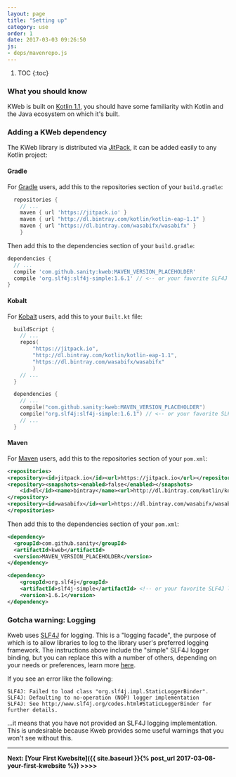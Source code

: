 ```yaml
---
layout: page
title: "Setting up"
category: use
order: 1
date: 2017-03-03 09:26:50
js:
- deps/mavenrepo.js
---
```


1. TOC
{:toc}

### What you should know

KWeb is built on [Kotlin 1.1](http://kotlinlang.org/), you should have some familiarity with Kotlin
and the Java ecosystem on which it's built.

### Adding a KWeb dependency

The KWeb library is distributed via [JitPack](https://jitpack.io/#sanity/kweb), it can be added
easily to any Kotlin project:

#### Gradle 
For [Gradle](http://www.gradle.org/) users, add this to the repositories section of your `build.gradle`:
```groovy
  repositories {
    // ...
    maven { url 'https://jitpack.io' }
    maven { url "http://dl.bintray.com/kotlin/kotlin-eap-1.1" }
    maven { url "https://dl.bintray.com/wasabifx/wasabifx" }
    }
```

Then add this to the dependencies section of your `build.gradle`:
```groovy
dependencies {
  // ...
  compile 'com.github.sanity:kweb:MAVEN_VERSION_PLACEHOLDER'
  compile 'org.slf4j:slf4j-simple:1.6.1' // <-- or your favorite SLF4J logger binding 
}
```

#### Kobalt

For [Kobalt](http://beust.com/kobalt/) users, add this to your `Built.kt` file:

```kotlin
  buildScript {
    // ...
    repos(
        "https://jitpack.io", 
        "http://dl.bintray.com/kotlin/kotlin-eap-1.1", 
        "https://dl.bintray.com/wasabifx/wasabifx"
        )
    // ...
  }
```

```kotlin
  dependencies {
    // ...
    compile("com.github.sanity:kweb:MAVEN_VERSION_PLACEHOLDER")
    compile("org.slf4j:slf4j-simple:1.6.1") // <-- or your favorite SLF4J logger binding 
    // ...
  }
```

#### Maven
For [Maven](https://maven.apache.org/) users, add this to the repositories section of your `pom.xml`:
```xml
<repositories>
<repository><id>jitpack.io</id><url>https://jitpack.io</url></repository>
<repository><snapshots><enabled>false</enabled></snapshots>
    <id>dl</id><name>bintray</name><url>http://dl.bintray.com/kotlin/kotlin-eap-1.1</url>
</repository>
<repository><id>wasabifx</id><url>https://dl.bintray.com/wasabifx/wasabifx/</url></repository>
</repositories>
```

Then add this to the dependencies section of your `pom.xml`:
```xml
<dependency>
  <groupId>com.github.sanity</groupId>
  <artifactId>kweb</artifactId>
  <version>MAVEN_VERSION_PLACEHOLDER</version>
</dependency>  

<dependency>
    <groupId>org.slf4j</groupId>
    <artifactId>slf4j-simple</artifactId> <!-- or your favorite SLF4J logger binding -->
    <version>1.6.1</version>
</dependency>
```

### Gotcha warning: Logging
Kweb uses [SLF4J](https://www.slf4j.org/) for logging.  This is a "logging facade", the purpose
of which is to allow libraries to log to the library user's preferred logging framework.
The instructions above include the "simple" SLF4J logger binding, but you can replace this with
a number of others, depending on your needs or preferences, learn more 
[here](http://saltnlight5.blogspot.com/2013/08/how-to-configure-slf4j-with-different.html).

If you see an error like the following:
```
SLF4J: Failed to load class "org.slf4j.impl.StaticLoggerBinder".
SLF4J: Defaulting to no-operation (NOP) logger implementation
SLF4J: See http://www.slf4j.org/codes.html#StaticLoggerBinder for further details.
```

...it means that you have not provided an SLF4J logging implementation.  This is undesirable because
Kweb provides some useful warnings that you won't see without this.

-----------

**Next: [Your First Kwebsite]({{ site.baseurl }}{% post_url 2017-03-08-your-first-kwebsite %}) >>>>**
